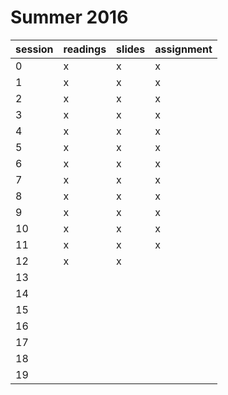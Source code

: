 # Summer 2016

| session | readings | slides | assignment |
| ------- | -------- | ------ | ---------- |
| 0       | x        | x      | x          |
| 1       | x        | x      | x          |
| 2       | x        | x      | x          |
| 3       | x        | x      | x          |
| 4       | x        | x      | x          |
| 5       | x        | x      | x          |
| 6       | x        | x      | x          |
| 7       | x        | x      | x          |
| 8       | x        | x      | x          |
| 9       | x        | x      | x          |
| 10      | x        | x      | x          |
| 11      | x        | x      | x          |
| 12      | x        | x      |            |
| 13      |          |        |            |
| 14      |          |        |            |
| 15      |          |        |            |
| 16      |          |        |            |
| 17      |          |        |            |
| 18      |          |        |            |
| 19      |          |        |            |
